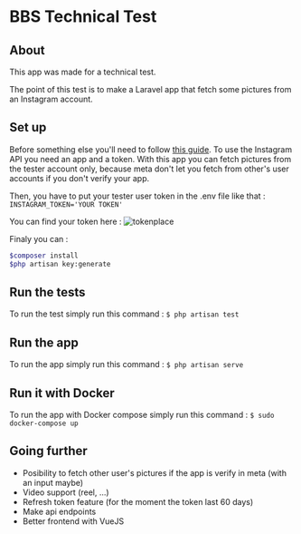 # BBS Technical Test

## About
This app was made for a technical test.

The point of this test is to make a Laravel app that fetch some pictures from an Instagram account.

## Set up
Before something else you'll need to follow [this guide](https://developers.facebook.com/docs/instagram-basic-display-api/getting-started).
To use the Instagram API you need an app and a token.
With this app you can fetch pictures from the tester account only, because meta don't let you fetch from other's user accounts if you don't verify your app.

Then, you have to put your tester user token in the .env file like that :
```INSTAGRAM_TOKEN='YOUR TOKEN'```

You can find your token here :
![tokenplace](resources/doc_img/token.png)

Finaly you can :
```bash
$composer install
$php artisan key:generate
```

## Run the tests
To run the test simply run this command :
```$ php artisan test```

## Run the app
To run the app simply run this command :
```$ php artisan serve```

## Run it with Docker
To run the app with Docker compose simply run this command :
```$ sudo docker-compose up```

## Going further
- Posibility to fetch other user's pictures if the app is verify in meta (with an input maybe)
- Video support (reel, ...)
- Refresh token feature (for the moment the token last 60 days)
- Make api endpoints
- Better frontend with VueJS